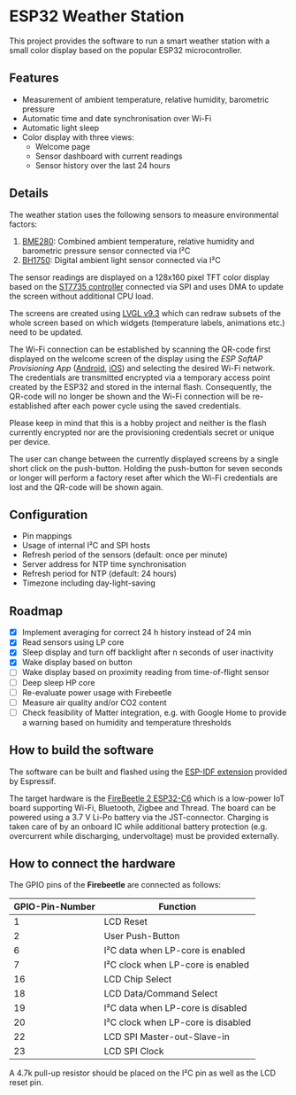 # ESP32 Weather Station

This project provides the software to run a smart weather station with a small color display based on the popular ESP32 microcontroller.

## Features

- Measurement of ambient temperature, relative humidity, barometric pressure
- Automatic time and date synchronisation over Wi-Fi
- Automatic light sleep
- Color display with three views:
  - Welcome page
  - Sensor dashboard with current readings
  - Sensor history over the last 24 hours

## Details

The weather station uses the following sensors to measure environmental factors:

1. [BME280](https://www.bosch-sensortec.com/products/environmental-sensors/humidity-sensors-bme280/): Combined ambient temperature, relative humidity and barometric pressure sensor connected via I²C
2. [BH1750](https://www.mouser.com/datasheet/2/348/bh1750fvi-e-186247.pdf?srsltid=AfmBOoqjl0lo1nhJkEdfEoB3mzjctO5_Caf2fZlqDm33lOlVTLgv2z1l): Digital ambient light sensor connected via I²C

The sensor readings are displayed on a 128x160 pixel TFT color display based on the [ST7735 controller](https://www.displayfuture.com/Display/datasheet/controller/ST7735.pdf) connected via SPI and uses DMA to update the screen without additional CPU load.

The screens are created using [LVGL v9.3](https://lvgl.io/) which can redraw subsets of the whole screen based on which widgets (temperature labels, animations etc.) need to be updated.

The Wi-Fi connection can be established by scanning the QR-code first displayed on the welcome screen of the display using the *ESP SoftAP Provisioning App* ([Android](https://play.google.com/store/apps/details?id=com.espressif.provsoftap), [iOS](https://apps.apple.com/us/app/esp-softap-provisioning/id1474040630)) and selecting the desired Wi-Fi network. The credentials are transmitted encrypted via a temporary access point created by the ESP32 and stored in the internal flash. Consequently, the QR-code will no longer be shown and the Wi-Fi connection will be re-established after each power cycle using the saved credentials.

Please keep in mind that this is a hobby project and neither is the flash currently encrypted nor are the provisioning credentials secret or unique per device.

The user can change between the currently displayed screens by a single short click on the push-button. Holding the push-button for seven seconds or longer will perform a factory reset after which the Wi-Fi credentials are lost and the QR-code will be shown again.

## Configuration

- Pin mappings
- Usage of internal I²C and SPI hosts
- Refresh period of the sensors (default: once per minute)
- Server address for NTP time synchronisation
- Refresh period for NTP (default: 24 hours)
- Timezone including day-light-saving

## Roadmap

- [x] Implement averaging for correct 24 h history instead of 24 min
- [x] Read sensors using LP core
- [x] Sleep display and turn off backlight after n seconds of user inactivity
- [x] Wake display based on button
- [ ] Wake display based on proximity reading from time-of-flight sensor
- [ ] Deep sleep HP core
- [ ] Re-evaluate power usage with Firebeetle
- [ ] Measure air quality and/or CO2 content
- [ ] Check feasibility of Matter integration, e.g. with Google Home to provide a warning based on humidity and temperature thresholds

## How to build the software

The software can be built and flashed using the [ESP-IDF extension](https://marketplace.visualstudio.com/items?itemName=espressif.esp-idf-extension) provided by Espressif.

The target hardware is the [FireBeetle 2 ESP32-C6](https://wiki.dfrobot.com/SKU_DFR1075_FireBeetle_2_Board_ESP32_C6) which is a low-power IoT board supporting Wi-Fi, Bluetooth, Zigbee and Thread. The board can be powered using a 3.7 V Li-Po battery via the JST-connector. Charging is taken care of by an onboard IC while additional battery protection (e.g. overcurrent while discharging, undervoltage) must be provided externally.

## How to connect the hardware

The GPIO pins of the **Firebeetle** are connected as follows:

GPIO-Pin-Number|Function
---|--------
1  | LCD Reset
2  | User Push-Button  
6  | I²C data when LP-core is enabled
7  | I²C clock when LP-core is enabled
16 | LCD Chip Select
18 | LCD Data/Command Select
19 | I²C data when LP-core is disabled
20 | I²C clock when LP-core is disabled
22 | LCD SPI Master-out-Slave-in
23 | LCD SPI Clock

A 4.7k pull-up resistor should be placed on the I²C pin as well as the LCD reset pin.